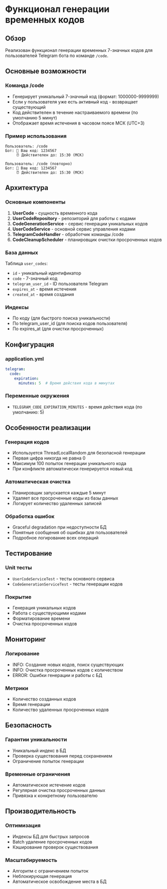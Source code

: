 # Функционал генерации временных кодов

## Обзор
Реализован функционал генерации временных 7-значных кодов для пользователей Telegram бота по команде `/code`.

## Основные возможности

### Команда /code
- Генерирует уникальный 7-значный код (формат: 1000000-9999999)
- Если у пользователя уже есть активный код - возвращает существующий
- Код действителен в течение настраиваемого времени (по умолчанию 5 минут)
- Отображает время истечения в часовом поясе МСК (UTC+3)

### Пример использования
```
Пользователь: /code
Бот: 🔑 Ваш код: 1234567
     ⏰ Действителен до: 15:30 (МСК)

Пользователь: /code (повторно)
Бот: 🔑 Ваш код: 1234567
     ⏰ Действителен до: 15:30 (МСК)
```

## Архитектура

### Основные компоненты
1. **UserCode** - сущность временного кода
2. **UserCodeRepository** - репозиторий для работы с кодами
3. **CodeGenerationService** - сервис генерации уникальных кодов
4. **UserCodeService** - основной сервис управления кодами
5. **TelegramCodeHandler** - обработчик команды /code
6. **CodeCleanupScheduler** - планировщик очистки просроченных кодов

### База данных
Таблица `user_codes`:
- `id` - уникальный идентификатор
- `code` - 7-значный код
- `telegram_user_id` - ID пользователя Telegram
- `expires_at` - время истечения
- `created_at` - время создания

### Индексы
- По коду (для быстрого поиска уникальности)
- По telegram_user_id (для поиска кодов пользователя)
- По expires_at (для очистки просроченных)

## Конфигурация

### application.yml
```yaml
telegram:
  code:
    expiration:
      minutes: 5  # Время действия кода в минутах
```

### Переменные окружения
- `TELEGRAM_CODE_EXPIRATION_MINUTES` - время действия кода (по умолчанию: 5)

## Особенности реализации

### Генерация кодов
- Используется ThreadLocalRandom для безопасной генерации
- Первая цифра никогда не равна 0
- Максимум 100 попыток генерации уникального кода
- При конфликте автоматически генерируется новый код

### Автоматическая очистка
- Планировщик запускается каждые 5 минут
- Удаляет все просроченные коды из базы данных
- Логирует количество удаленных записей

### Обработка ошибок
- Graceful degradation при недоступности БД
- Понятные сообщения об ошибках для пользователей
- Подробное логирование всех операций

## Тестирование

### Unit тесты
- `UserCodeServiceTest` - тесты основного сервиса
- `CodeGenerationServiceTest` - тесты генерации кодов

### Покрытие
- Генерация уникальных кодов
- Работа с существующими кодами
- Форматирование времени
- Очистка просроченных кодов

## Мониторинг

### Логирование
- INFO: Создание новых кодов, поиск существующих
- INFO: Очистка просроченных кодов с количеством
- ERROR: Ошибки генерации и работы с БД

### Метрики
- Количество созданных кодов
- Время генерации
- Количество удаленных просроченных кодов

## Безопасность

### Гарантии уникальности
- Уникальный индекс в БД
- Проверка существования перед сохранением
- Ограничение попыток генерации

### Временные ограничения
- Автоматическое истечение кодов
- Регулярная очистка просроченных данных
- Привязка к конкретному пользователю

## Производительность

### Оптимизация
- Индексы БД для быстрых запросов
- Batch удаление просроченных кодов
- Кэширование проверок существования

### Масштабируемость
- Алгоритм с ограничением попыток
- Неблокирующая генерация
- Автоматическое освобождение места в БД

